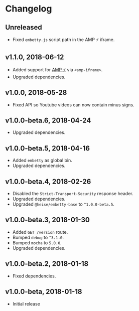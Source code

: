 # Changelog

## Unreleased

- Fixed `embetty.js` script path in the AMP ⚡️ iframe.

## v1.1.0, 2018-06-12

- Added support for [AMP ⚡️](https://www.ampproject.org/) via `<amp-iframe>`.
- Upgraded dependencies.

## v1.0.0, 2018-05-28

- Fixed API so Youtube videos can now contain minus signs.

## v1.0.0-beta.6, 2018-04-24

- Upgraded dependencies.

## v1.0.0-beta.5, 2018-04-16

- Added `embetty` as global bin.
- Upgraded dependencies.

## v1.0.0-beta.4, 2018-02-26

- Disabled the `Strict-Transport-Security` response header.
- Upgraded dependencies.
- Upgraded `@heise/embetty-base` to `^1.0.0-beta.5`.

## v1.0.0-beta.3, 2018-01-30

- Added `GET /version` route.
- Bumped `debug` to `^3.1.0`.
- Bumped `mocha` to `5.0.0`.
- Upgraded dependencies.

## v1.0.0-beta.2, 2018-01-18

- Fixed dependencies.

## v1.0.0-beta, 2018-01-18

- Initial release
